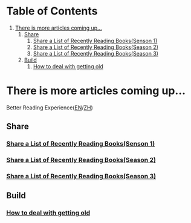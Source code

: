 
# Table of Contents

1.  [There is more articles coming up&#x2026;](#org8f6c08b)
    1.  [Share](#orge1b5c61)
        1.  [Share a List of Recently Reading Books(Senson 1)](#orgfe67980)
        2.  [Share a List of Recently Reading Books(Season 2)](#orgf3cb445)
        3.  [Share a List of Recently Reading Books(Season 3)](#orgef9718b)
    2.  [Build](#org63fe380)
        1.  [How to deal with getting old](#org3f11056)


<a id="org8f6c08b"></a>

# There is more articles coming up&#x2026;

Better Reading Experience([EN](https://tiglapiles.github.io/article/)/[ZH](https://tiglapiles.github.io/article/src/README.zh.md))


<a id="orge1b5c61"></a>

## Share


<a id="orgfe67980"></a>

### [Share a List of Recently Reading Books(Senson 1)](./src/recent_reading.md)


<a id="orgf3cb445"></a>

### [Share a List of Recently Reading Books(Season 2)](./src/recent_reading2.zh.md)


<a id="orgef9718b"></a>

### [Share a List of Recently Reading Books(Season 3)](./src/recent_reading3.zh.md)


<a id="org63fe380"></a>

## Build


<a id="org3f11056"></a>

### [How to deal with getting old](./src/how_face_midnight.md)


